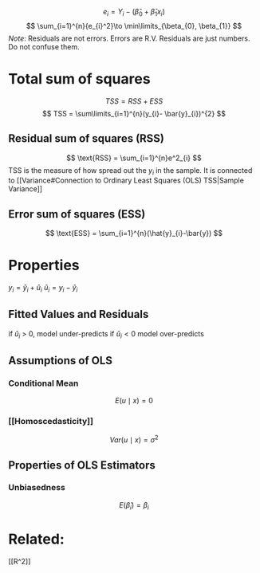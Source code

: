 $$
e_{i} = Y_{i} - (\hat{\beta}_{0}+\hat{\beta}_{1}x_{i})
$$
$$
\sum_{i=1}^{n}{e_{i}^2}\to \min\limits_{\beta_{0}, \beta_{1}}
$$
*Note*: Residuals are not errors. Errors are R.V. Residuals are just numbers. Do not confuse them. 

# Total sum of squares
$$
TSS = RSS + ESS
$$
$$
TSS = \sum\limits_{i=1}^{n}(y_{i}- \bar{y}_{i})^{2}
$$
## Residual sum of squares (RSS)
$$
\text{RSS} = \sum_{i=1}^{n}e^2_{i}
$$
TSS is the measure of how spread out the $y_{i}$ in the sample. It is connected to [[Variance#Connection to Ordinary Least Squares (OLS) TSS|Sample Variance]]

## Error sum of squares (ESS)
$$
\text{ESS} = \sum_{i=1}^{n}(\hat{y}_{i}-\bar{y})
$$

# Properties
$y_{i} = \hat{y}_{i}+\hat{u}_{i}$
$\hat{u}_{i} = y_{i} - \hat{y}_{i}$
## Fitted Values and Residuals
if $\hat{u}_{i}$ > 0, model under-predicts
if $\hat{u}_{i} <0$  model over-predicts

## Assumptions of OLS 
### Conditional Mean
$$
E(u\mid x) = 0
$$

### [[Homoscedasticity]]
$$
Var(u\mid x) = \sigma^{2}
$$

## Properties of OLS Estimators
### Unbiasedness
$$
E(\hat{\beta}_{i}) = \beta_{i}
$$


# Related:
[[R^2]]